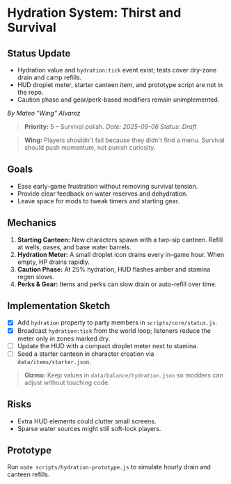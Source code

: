 # Hydration System: Thirst and Survival

## Status Update
- Hydration value and `hydration:tick` event exist; tests cover dry-zone drain and camp refills.
- HUD droplet meter, starter canteen item, and prototype script are not in the repo.
- Caution phase and gear/perk-based modifiers remain unimplemented.

*By Mateo "Wing" Alvarez*
> **Priority:** 5 – Survival polish.
*Date: 2025-09-06*
*Status: Draft*

> **Wing:** Players shouldn't fail because they didn't find a menu. Survival should push momentum, not punish curiosity.

## Goals
- Ease early-game frustration without removing survival tension.
- Provide clear feedback on water reserves and dehydration.
- Leave space for mods to tweak timers and starting gear.

## Mechanics
1. **Starting Canteen:** New characters spawn with a two-sip canteen. Refill at wells, oases, and base water barrels.
2. **Hydration Meter:** A small droplet icon drains every in-game hour. When empty, HP drains rapidly.
3. **Caution Phase:** At 25% hydration, HUD flashes amber and stamina regen slows.
4. **Perks & Gear:** Items and perks can slow drain or auto-refill over time.

## Implementation Sketch
- [x] Add `hydration` property to party members in `scripts/core/status.js`.
 - [x] Broadcast `hydration:tick` from the world loop; listeners reduce the meter only in zones marked dry.
- [ ] Update the HUD with a compact droplet meter next to stamina.
- [ ] Seed a starter canteen in character creation via `data/items/starter.json`.

> **Gizmo:** Keep values in `data/balance/hydration.json` so modders can adjust without touching code.

## Risks
- Extra HUD elements could clutter small screens.
- Sparse water sources might still soft-lock players.

## Prototype
Run `node scripts/hydration-prototype.js` to simulate hourly drain and canteen refills.
